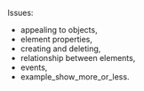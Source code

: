 Issues:
- appealing to objects,
- element properties,
- creating and deleting,
- relationship between elements,
- events,
- example_show_more_or_less.
